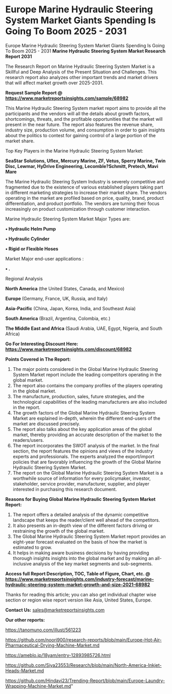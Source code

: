 # Europe Marine Hydraulic Steering System Market Giants Spending Is Going To Boom 2025 - 2031
Europe Marine Hydraulic Steering System Market Giants Spending Is Going To Boom 2025 - 2031
<strong>Marine Hydraulic Steering System Market Research Report 2031</strong>

The Research Report on Marine Hydraulic Steering System Market is a Skillful and Deep Analysis of the Present Situation and Challenges. This research report also analyzes other important trends and market drivers that will affect market growth over 2025-2031.

<strong>Request Sample Report @ <a href=https://www.marketreportsinsights.com/sample/68982>https://www.marketreportsinsights.com/sample/68982</a></strong>

This Marine Hydraulic Steering System market report aims to provide all the participants and the vendors will all the details about growth factors, shortcomings, threats, and the profitable opportunities that the market will present in the near future. The report also features the revenue share, industry size, production volume, and consumption in order to gain insights about the politics to contest for gaining control of a large portion of the market share.

Top Key Players in the Marine Hydraulic Steering System Market:

<strong>SeaStar Solutions, Uflex, Mercury Marine, ZF, Vetus, Sperry Marine, Twin Disc, Lewmar, HyDrive Engineering, Lecomble?Schmitt, Pretech, Mavi Mare</strong>

The Marine Hydraulic Steering System Industry is severely competitive and fragmented due to the existence of various established players taking part in different marketing strategies to increase their market share. The vendors operating in the market are profiled based on price, quality, brand, product differentiation, and product portfolio. The vendors are turning their focus increasingly on product customization through customer interaction.

Marine Hydraulic Steering System Market Major Types are:

<strong>• Hydraulic Helm Pump

• Hydraulic Cylinder

• Rigid or Flexible Hoses</strong>

Market Major end-user applications :

<strong>• .</strong>

Regional Analysis

</u><strong><b>North America</b></strong> (the United States, Canada, and Mexico)

<strong><b>Europe </b></strong>(Germany, France, UK, Russia, and Italy)

<strong><b>Asia-Pacific</b></strong> (China, Japan, Korea, India, and Southeast Asia)

<strong><b>South America</b></strong> (Brazil, Argentina, Colombia, etc.)

<strong><b>The Middle East and Africa</b></strong> (Saudi Arabia, UAE, Egypt, Nigeria, and South Africa)

<strong>Go For Interesting Discount Here: <a href=https://www.marketreportsinsights.com/discount/68982>https://www.marketreportsinsights.com/discount/68982</a></strong>

<strong>Points Covered in The Report:</strong>
<ol>
  <li>The major points considered in the Global Marine Hydraulic Steering System Market report include the leading competitors operating in the global market.</li>
  <li>The report also contains the company profiles of the players operating in the global market.</li>
  <li>The manufacture, production, sales, future strategies, and the technological capabilities of the leading manufacturers are also included in the report.</li>
  <li>The growth factors of the Global Marine Hydraulic Steering System Market are explained in-depth, wherein the different end-users of the market are discussed precisely.</li>
  <li>The report also talks about the key application areas of the global market, thereby providing an accurate description of the market to the readers/users.</li>
  <li>The report incorporates the SWOT analysis of the market. In the final section, the report features the opinions and views of the industry experts and professionals. The experts analyzed the export/import policies that are favorably influencing the growth of the Global Marine Hydraulic Steering System Market.</li>
  <li>The report on the Global Marine Hydraulic Steering System Market is a worthwhile source of information for every policymaker, investor, stakeholder, service provider, manufacturer, supplier, and player interested in purchasing this research document.</li>
</ol>
<strong>Reasons for Buying Global Marine Hydraulic Steering System Market Report:</strong>

<ol>
  <li>The report offers a detailed analysis of the dynamic competitive landscape that keeps the reader/client well ahead of the competitors.</li>
  <li>It also presents an in-depth view of the different factors driving or restraining the growth of the global market.</li>
  <li>The Global Marine Hydraulic Steering System Market report provides an eight-year forecast evaluated on the basis of how the market is estimated to grow.</li>
  <li>It helps in making aware business decisions by having providing thorough insights insights into the global market and by making an all-inclusive analysis of the key market segments and sub-segments.</li>
</ol>
<strong>Access full Report Description, TOC, Table of Figure, Chart, etc. @ <a href=https://www.marketreportsinsights.com/industry-forecast/marine-hydraulic-steering-system-market-growth-and-size-2021-68982>https://www.marketreportsinsights.com/industry-forecast/marine-hydraulic-steering-system-market-growth-and-size-2021-68982</a></strong>


Thanks for reading this article; you can also get individual chapter wise section or region wise report version like Asia, United States, Europe.

<strong>Contact Us:</strong>
sales@marketreportsinsights.com

<strong>Our other reports:</strong>

<a href=https://tanomuno.com/illust/561223>https://tanomuno.com/illust/561223</a>

<a href=https://github.com/noori900/research-reports/blob/main/Europe-Hot-Air-Pharmaceutical-Drying-Machine-Market.md>https://github.com/noori900/research-reports/blob/main/Europe-Hot-Air-Pharmaceutical-Drying-Machine-Market.md</a>

<a href=https://ameblo.jp/18yam/entry-12893985726.html>https://ameblo.jp/18yam/entry-12893985726.html</a>

<a href=https://github.com/Siya23553/Research/blob/main/North-America-Inkjet-Heads-Market.md>https://github.com/Siya23553/Research/blob/main/North-America-Inkjet-Heads-Market.md</a>

<a href=https://github.com/Hindavi23/Trending-Report/blob/main/Europe-Laundry-Wrapping-Machine-Market.md>https://github.com/Hindavi23/Trending-Report/blob/main/Europe-Laundry-Wrapping-Machine-Market.md</a>"
